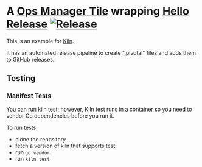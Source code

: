 # A [Ops Manager Tile](https://docs.pivotal.io/tiledev/2-10/index.html) wrapping [Hello Release](https://github.com/crhntr/hello-release) [![Release](https://github.com/crhntr/hello-tile/actions/workflows/release.yml/badge.svg)](https://github.com/crhntr/hello-tile/actions/workflows/release.yml)

This is an example for [Kiln](https://github.com/pivotal-cf/kiln).

It has an automated release pipeline to create ".pivotal" files and adds them to GitHub releases.


## Testing

### Manifest Tests

You can run kiln test; however, Kiln test runs in a container so you need to vendor Go dependencies before you run it.

To run tests,
- clone the repository
- fetch a version of kiln that supports test
- run `go vendor`
- run `kiln test`
